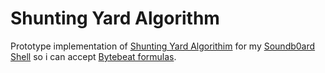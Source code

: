 Shunting Yard Algorithm 
========================

Prototype implementation of [Shunting Yard Algorithim](https://en.wikipedia.org/wiki/Shunting-yard_algorithm) for my [Soundb0ard Shell](https://github.com/sideb0ard/SBShell) so i can accept [Bytebeat formulas](http://canonical.org/~kragen/bytebeat/).

